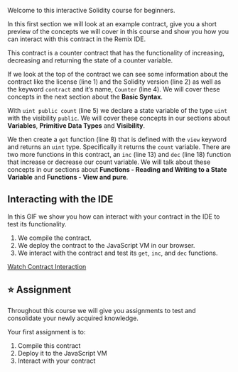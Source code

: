 Welcome to this interactive Solidity course for beginners.

In this first section we will look at an example contract, give you a short preview of the concepts we will cover in this course and show you how you can interact with this contract in the Remix IDE.

This contract is a counter contract that has the functionality of increasing, decreasing and returning the state of a counter variable.

If we look at the top of the contract we can see some information about the contract like the license (line 1) and the Solidity version (line 2) as well as the keyword `contract` and it’s name, `Counter` (line 4). We will cover these concepts in the next section about the **Basic Syntax**.

With `uint public count` (line 5) we declare a state variable of the type `uint` with the visibility `public`. We will cover these concepts in our sections about **Variables**, **Primitive Data Types** and **Visibility**.  

We then create a `get` function (line 8) that is defined with the `view` keyword and returns an `uint` type. Specifically it returns the `count` variable. There are two more functions in this contract, an `inc` (line 13) and `dec` (line 18) function that increase or decrease our count variable.
We will talk about these concepts in our sections about **Functions - Reading and Writing to a State Variable** and **Functions - View and pure**.

## Interacting with the IDE
In this GIF we show you how can interact with your contract in the IDE to test its functionality.

1. We compile the contract.
2. We deploy the contract to the JavaScript VM in our browser.
3. We interact with the contract and test its `get`, `inc`, and `dec` functions.

<a href="https://i.imgur.com/SgxMo0u.gif" target="_blank">Watch Contract Interaction</a>

## ⭐️ Assignment
Throughout this course we will give you assignments to test and consolidate your newly acquired knowledge.

Your first assignment is to:
1. Compile this contract
2. Deploy it to the JavaScript VM
3. Interact with your contract